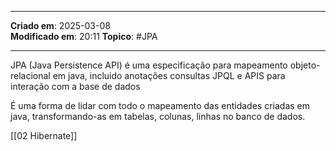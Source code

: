 ***
**Criado em**: 2025-03-08  
**Modificado em**: 20:11
**Topico**: #JPA
***
JPA (Java Persistence API) é uma especificação para mapeamento objeto-relacional em java, incluido anotações consultas JPQL e APIS para interação com a base de dados

É uma forma de lidar com todo o mapeamento das entidades criadas em java, transformando-as em tabelas, colunas, linhas no banco de dados.

[[02 Hibernate]]
